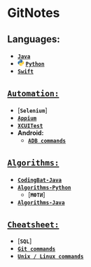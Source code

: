 # GitNotes

## Languages:
-   [__`Java`__](https://github.com/sergius-la/Java)
- <img src="/imgs/py_icon.png" width="14" height="14"> [__`Python`__](https://github.com/sergius-la/Python)
-   [__`Swift`__](https://github.com/sergius-la/Swift)

## [`Automation:`](https://github.com/sergius-la/Automation)
-   [__`Selenium`__]
-   [__`Appium`__](https://github.com/sergius-la/Automation/blob/master/Appium/Appium.md)
-   [__`XCUITest`__](https://github.com/sergius-la/Swift/blob/master/Swift/XCTest/XCUITest/XCUitest.md)
-   __Android:__
    -   [__`ADB commands`__](https://github.com/sergius-la/Cheatsheet/blob/master/adb/adb.md)

## [`Algorithms:`](https://github.com/sergius-la/Algorithms)
- [__`CodingBat-Java`__](https://github.com/sergius-la/CodingBat-Java)
- [__`Algorithms-Python`__](https://github.com/sergius-la/Algorithms-Python)
  - [__`МФТИ`__]
- [__`Algorithms-Java`__](https://github.com/sergius-la/Algorithms-Java)

## [`Cheatsheet:`](https://github.com/sergius-la/Cheatsheet)
- [__`SQL`__]
- [__`Git commands`__](https://github.com/sergius-la/Cheatsheet/blob/master/Git.md)
- [__`Unix / Linux commands`__](https://github.com/sergius-la/Cheatsheet/blob/master/terminal/Unix.md) 
